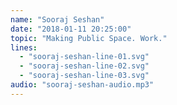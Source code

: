 ```yaml
---
name: "Sooraj Seshan"
date: "2018-01-11 20:25:00"
topic: "Making Public Space. Work."
lines: 
  - "sooraj-seshan-line-01.svg"
  - "sooraj-seshan-line-02.svg"
  - "sooraj-seshan-line-03.svg"
audio: "sooraj-seshan-audio.mp3"
---
```

